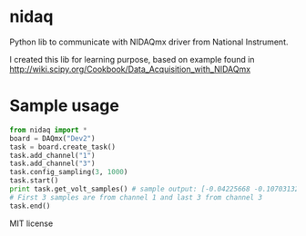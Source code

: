 nidaq
=====

Python lib to communicate with NIDAQmx driver from National Instrument.

I created this lib for learning purpose, based on example found in http://wiki.scipy.org/Cookbook/Data_Acquisition_with_NIDAQmx

Sample usage
=====

```python
from nidaq import *
board = DAQmx("Dev2")
task = board.create_task()
task.add_channel("1")
task.add_channel("3")
task.config_sampling(3, 1000)
task.start()
print task.get_volt_samples() # sample output: [-0.04225668 -0.10703132 -0.13892543 -0.00082721  0.00015921  0.00048801]
# First 3 samples are from channel 1 and last 3 from channel 3
task.end()
```

MIT license
